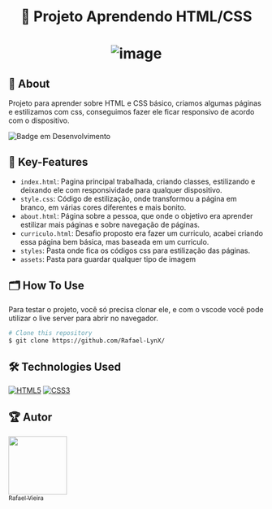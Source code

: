 <h1 align="center"> 
  🚀 Projeto Aprendendo HTML/CSS
</h1>

<h1 align="center"> 

![image](https://github.com/user-attachments/assets/1956bb24-992c-47a3-b83c-ac317184c2a5)


</h1>

## 📖 About
Projeto para aprender sobre HTML e CSS básico, criamos algumas páginas e estilizamos com css, conseguimos fazer ele ficar responsivo de acordo com o dispositivo.

![Badge em Desenvolvimento](http://img.shields.io/static/v1?label=STATUS&message=PROJETO%20FINALIZADO&color=GREEN&style=for-the-badge)

## 🔑 Key-Features
- `index.html`: Pagina principal trabalhada, criando classes, estilizando e deixando ele com responsividade para qualquer dispositivo.
- `style.css`: Código de estilização, onde transformou a página em branco, em várias cores diferentes e mais bonito.
- `about.html`: Página sobre a pessoa, que onde o objetivo era aprender estilizar mais páginas e sobre navegação de páginas.
- `curriculo.html`: Desafio proposto era fazer um curriculo, acabei criando essa página bem básica, mas baseada em um curriculo.
- `styles`: Pasta onde fica os códigos css para estilização das páginas.
- `assets`: Pasta para guardar qualquer tipo de imagem

## 🗂️ How To Use 
Para testar o projeto, você só precisa clonar ele, e com o vscode você pode utilizar o live server para abrir no navegador.
```bash
# Clone this repository
$ git clone https://github.com/Rafael-LynX/
```

## 🛠️ Technologies Used

[![HTML5](https://img.shields.io/badge/html5-%23E34F26.svg?style=for-the-badge&logo=html5&logoColor=white)](https://developer.mozilla.org/pt-BR/docs/Web/HTML)
[![CSS3](https://img.shields.io/badge/css3-%231572B6.svg?style=for-the-badge&logo=css3&logoColor=white)](https://developer.mozilla.org/pt-BR/docs/Web/CSS)

## 🏆 Autor

[<img loading="lazy" src="https://avatars.githubusercontent.com/u/109623407?s=400&u=19dac11507a1cbd81c5c6ceb1526c24eb6033cce&v=4" width=115><br><sub>Rafael Vieira</sub>](https://github.com/Rafael-LynX) 
